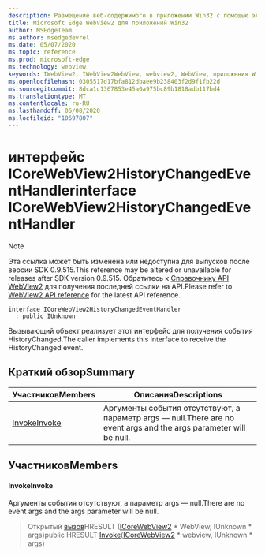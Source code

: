 ```yaml
---
description: Размещение веб-содержимого в приложении Win32 с помощью элемента управления Microsoft Edge WebView2
title: Microsoft Edge WebView2 для приложений Win32
author: MSEdgeTeam
ms.author: msedgedevrel
ms.date: 05/07/2020
ms.topic: reference
ms.prod: microsoft-edge
ms.technology: webview
keywords: IWebView2, IWebView2WebView, webview2, WebView, приложения Win32, Win32, EDGE, ICoreWebView2, ICoreWebView2Controller, элемент управления "веб-браузер", HTML Edge
ms.openlocfilehash: 0305517d17bfa812dbaee9b238403f2d9f1fb22d
ms.sourcegitcommit: 8dca1c1367853e45a0a975bc89b1818adb117bd4
ms.translationtype: MT
ms.contentlocale: ru-RU
ms.lasthandoff: 06/08/2020
ms.locfileid: "10697807"
---
```

# <span data-ttu-id="26263-104">интерфейс ICoreWebView2HistoryChangedEventHandler</span><span class="sxs-lookup"><span data-stu-id="26263-104">interface ICoreWebView2HistoryChangedEventHandler</span></span> 

> [!NOTE]
> <span data-ttu-id="26263-105">Эта ссылка может быть изменена или недоступна для выпусков после версии SDK 0.9.515.</span><span class="sxs-lookup"><span data-stu-id="26263-105">This reference may be altered or unavailable for releases after SDK version 0.9.515.</span></span> <span data-ttu-id="26263-106">Обратитесь к [Справочнику API WebView2](../../../webview2-api-reference.md) для получения последней ссылки на API.</span><span class="sxs-lookup"><span data-stu-id="26263-106">Please refer to [WebView2 API reference](../../../webview2-api-reference.md) for the latest API reference.</span></span>

```
interface ICoreWebView2HistoryChangedEventHandler
  : public IUnknown
```

<span data-ttu-id="26263-107">Вызывающий объект реализует этот интерфейс для получения события HistoryChanged.</span><span class="sxs-lookup"><span data-stu-id="26263-107">The caller implements this interface to receive the HistoryChanged event.</span></span>

## <span data-ttu-id="26263-108">Краткий обзор</span><span class="sxs-lookup"><span data-stu-id="26263-108">Summary</span></span>

 <span data-ttu-id="26263-109">Участников</span><span class="sxs-lookup"><span data-stu-id="26263-109">Members</span></span>                        | <span data-ttu-id="26263-110">Описания</span><span class="sxs-lookup"><span data-stu-id="26263-110">Descriptions</span></span>
--------------------------------|---------------------------------------------
[<span data-ttu-id="26263-111">Invoke</span><span class="sxs-lookup"><span data-stu-id="26263-111">Invoke</span></span>](#invoke) | <span data-ttu-id="26263-112">Аргументы события отсутствуют, а параметр args — null.</span><span class="sxs-lookup"><span data-stu-id="26263-112">There are no event args and the args parameter will be null.</span></span>

## <span data-ttu-id="26263-113">Участников</span><span class="sxs-lookup"><span data-stu-id="26263-113">Members</span></span>

#### <span data-ttu-id="26263-114">Invoke</span><span class="sxs-lookup"><span data-stu-id="26263-114">Invoke</span></span> 

<span data-ttu-id="26263-115">Аргументы события отсутствуют, а параметр args — null.</span><span class="sxs-lookup"><span data-stu-id="26263-115">There are no event args and the args parameter will be null.</span></span>

> <span data-ttu-id="26263-116">Открытый [вызов](#invoke)HRESULT ([ICoreWebView2](icorewebview2.md) \* WebView, IUnknown \* args)</span><span class="sxs-lookup"><span data-stu-id="26263-116">public HRESULT [Invoke](#invoke)([ICoreWebView2](icorewebview2.md) \* webview, IUnknown \* args)</span></span>

